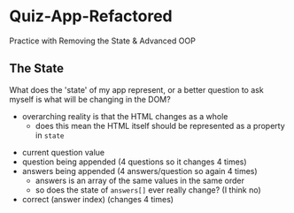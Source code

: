 # Quiz-App-Refactored
Practice with Removing the State &amp; Advanced OOP

## The State
What does the 'state' of my app represent, or a better question to ask myself
is what will be changing in the DOM?
  * overarching reality is that the HTML changes as a whole
    * does this mean the HTML itself should be represented as a property
      in `state`
  - current question value
  - question being appended (4 questions so it changes 4 times)
  - answers being appended  (4 answers/question so again 4 times)
    * answers is an array of the same values in the same order
    * so does the state of `answers[]` ever really change? (I think no)
  - correct (answer index) (changes 4 times)
